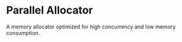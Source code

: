 Parallel Allocator
===================

A memory allocator optimized for high concurrency and low memory consumption.
